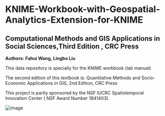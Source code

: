 # KNIME-Workbook-with-Geospatial-Analytics-Extension-for-KNIME
## Computational Methods and GIS Applications in Social Sciences,Third Edition , CRC Press ## 
**Authors: Fahui Wang, Lingbo Liu**

This data repository is specially for the KNIME workbook (lab manual)

The second edition of this textbook is:
Quantitative Methods and Socio-Economic Applications in GIS, 2nd Edition, CRC Press

This project is partly sponsored by the NSF IUCRC Spatiotemporal Innovation Center ( NSF Award Number  1841403).


![image](https://user-images.githubusercontent.com/39640889/225999851-0a0fea2c-78b4-423a-ac5e-29385ed58c1c.png)

